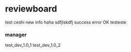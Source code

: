 # reviewboard
test
ceshi
new info
haha
sdfjlskdfj
success
error
OK
testeste
<h3>manager</h3>
test_dev_1.0_1
test_dev_1.0_2
